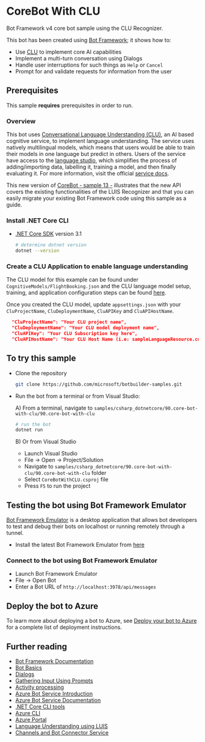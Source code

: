 # CoreBot With CLU

Bot Framework v4 core bot sample using the CLU Recognizer.

This bot has been created using [Bot Framework](https://dev.botframework.com); it shows how to:

- Use [CLU][CLU_ServiceDocHomepage] to implement core AI capabilities
- Implement a multi-turn conversation using Dialogs
- Handle user interruptions for such things as `Help` or `Cancel`
- Prompt for and validate requests for information from the user

## Prerequisites

This sample **requires** prerequisites in order to run.

### Overview

This bot uses [Conversational Language Understanding (CLU)][CLU_ServiceDocHomepage], an AI based cognitive service, to implement language understanding. The service uses natively multilingual models, which means that users would be able to train their models in one language but predict in others. Users of the service have access to the [language studio][languagestudio], which simplifies the process of adding/importing data, labelling it, training a model, and then finally evaluating it. For more information, visit the official [service docs][CLU_ServiceDocHomepage].

This new version of [CoreBot - sample 13 -](https://github.com/microsoft/BotBuilder-Samples/tree/main/samples/csharp_dotnetcore/13.core-bot) illustrates that the new API covers the existing functionalities of the LUIS Recognizer and that you can easily migrate your existing Bot Framework code using this sample as a guide.

### Install .NET Core CLI

- [.NET Core SDK](https://dotnet.microsoft.com/download) version 3.1

  ```bash
  # determine dotnet version
  dotnet --version
  ```

### Create a CLU Application to enable language understanding

The CLU model for this example can be found under `CognitiveModels/FlightBooking.json` and the CLU language model setup, training, and application configuration steps can be found [here][CLU_ServiceQuickStart].

Once you created the CLU model, update `appsettings.json` with your `CluProjectName`, `CluDeploymentName`, `CluAPIKey` and `CluAPIHostName`.

```json
  "CluProjectName": "Your CLU project name",
  "CluDeploymentName": "Your CLU model deployment name",
  "CluAPIKey": "Your CLU Subscription key here",
  "CluAPIHostName": "Your CLU Host Name (i.e: sampleLanguageResource.cognitiveservices.azure.com)"
```

## To try this sample

- Clone the repository

    ```bash
    git clone https://github.com/microsoft/botbuilder-samples.git
    ```

- Run the bot from a terminal or from Visual Studio:

  A) From a terminal, navigate to `samples/csharp_dotnetcore/90.core-bot-with-clu/90.core-bot-with-clu`

  ```bash
  # run the bot
  dotnet run
  ```

  B) Or from Visual Studio

  - Launch Visual Studio
  - File -> Open -> Project/Solution
  - Navigate to `samples/csharp_dotnetcore/90.core-bot-with-clu/90.core-bot-with-clu` folder
  - Select `CoreBotWithCLU.csproj` file
  - Press `F5` to run the project

## Testing the bot using Bot Framework Emulator

[Bot Framework Emulator](https://github.com/microsoft/botframework-emulator) is a desktop application that allows bot developers to test and debug their bots on localhost or running remotely through a tunnel.

- Install the latest Bot Framework Emulator from [here](https://github.com/Microsoft/BotFramework-Emulator/releases)

### Connect to the bot using Bot Framework Emulator

- Launch Bot Framework Emulator
- File -> Open Bot
- Enter a Bot URL of `http://localhost:3978/api/messages`

## Deploy the bot to Azure

To learn more about deploying a bot to Azure, see [Deploy your bot to Azure](https://aka.ms/azuredeployment) for a complete list of deployment instructions.

## Further reading

- [Bot Framework Documentation](https://docs.botframework.com)
- [Bot Basics](https://docs.microsoft.com/azure/bot-service/bot-builder-basics?view=azure-bot-service-4.0)
- [Dialogs](https://docs.microsoft.com/en-us/azure/bot-service/bot-builder-concept-dialog?view=azure-bot-service-4.0)
- [Gathering Input Using Prompts](https://docs.microsoft.com/en-us/azure/bot-service/bot-builder-prompts?view=azure-bot-service-4.0&tabs=csharp)
- [Activity processing](https://docs.microsoft.com/en-us/azure/bot-service/bot-builder-concept-activity-processing?view=azure-bot-service-4.0)
- [Azure Bot Service Introduction](https://docs.microsoft.com/azure/bot-service/bot-service-overview-introduction?view=azure-bot-service-4.0)
- [Azure Bot Service Documentation](https://docs.microsoft.com/azure/bot-service/?view=azure-bot-service-4.0)
- [.NET Core CLI tools](https://docs.microsoft.com/en-us/dotnet/core/tools/?tabs=netcore2x)
- [Azure CLI](https://docs.microsoft.com/cli/azure/?view=azure-cli-latest)
- [Azure Portal](https://portal.azure.com)
- [Language Understanding using LUIS](https://docs.microsoft.com/en-us/azure/cognitive-services/luis/)
- [Channels and Bot Connector Service](https://docs.microsoft.com/en-us/azure/bot-service/bot-concepts?view=azure-bot-service-4.0)

[CLU_ServiceDocHomepage]: https://docs.microsoft.com/azure/cognitive-services/language-service/conversational-language-understanding/overview
[CLU_ServiceQuickStart]: https://docs.microsoft.com/azure/cognitive-services/language-service/conversational-language-understanding/quickstart
[languagestudio]: https://language.azure.com/